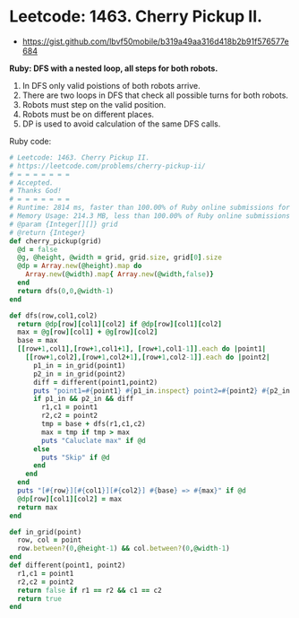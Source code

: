 # Leetcode: 1463. Cherry Pickup II.

- https://gist.github.com/lbvf50mobile/b319a49aa316d418b2b91f576577e684
 
**Ruby: DFS with a nested loop, all steps for both robots.**

1. In DFS only valid poistions of both robots arrive.
2. There are two loops in DFS that check all possible turns for both robots.
3. Robots must step on the valid position.
4. Robots must be on different places.
5. DP is used to avoid calculation of the same DFS calls.

Ruby code:
```Ruby
# Leetcode: 1463. Cherry Pickup II.
# https://leetcode.com/problems/cherry-pickup-ii/
# = = = = = = =
# Accepted.
# Thanks God!
# = = = = = = =
# Runtime: 2814 ms, faster than 100.00% of Ruby online submissions for Cherry Pickup II.
# Memory Usage: 214.3 MB, less than 100.00% of Ruby online submissions for Cherry Pickup II.
# @param {Integer[][]} grid
# @return {Integer}
def cherry_pickup(grid)
  @d = false
  @g, @height, @width = grid, grid.size, grid[0].size
  @dp = Array.new(@height).map do 
    Array.new(@width).map{ Array.new(@width,false)}
  end
  return dfs(0,0,@width-1)
end

def dfs(row,col1,col2)
  return @dp[row][col1][col2] if @dp[row][col1][col2]
  max = @g[row][col1] + @g[row][col2]
  base = max
  [[row+1,col1],[row+1,col1+1], [row+1,col1-1]].each do |point1|
    [[row+1,col2],[row+1,col2+1],[row+1,col2-1]].each do |point2|
      p1_in = in_grid(point1)
      p2_in = in_grid(point2)
      diff = different(point1,point2)
      puts "point1=#{point1} #{p1_in.inspect} point2=#{point2} #{p2_in.inspect} diff=#{diff}" if @d
      if p1_in && p2_in && diff
        r1,c1 = point1
        r2,c2 = point2
        tmp = base + dfs(r1,c1,c2)
        max = tmp if tmp > max
        puts "Caluclate max" if @d
      else
        puts "Skip" if @d
      end
    end
  end
  puts "[#{row}][#{col1}][#{col2}] #{base} => #{max}" if @d
  @dp[row][col1][col2] = max
  return max
end

def in_grid(point)
  row, col = point
  row.between?(0,@height-1) && col.between?(0,@width-1)
end
def different(point1, point2)
  r1,c1 = point1
  r2,c2 = point2
  return false if r1 == r2 && c1 == c2
  return true
end
```
